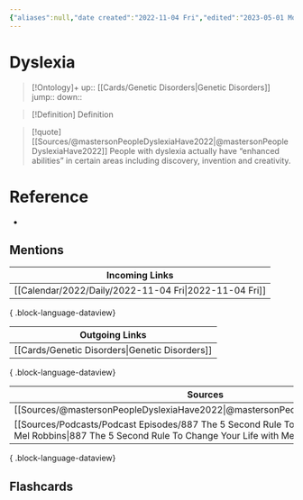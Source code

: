 ```yaml
---
{"aliases":null,"date created":"2022-11-04 Fri","edited":"2023-05-01 Mon","dg-publish":true,"permalink":"/cards/dyslexia/","dgPassFrontmatter":true}
---
```


# Dyslexia

> [!Ontology]+
> up:: [[Cards/Genetic Disorders\|Genetic Disorders]]
> jump::
> down:: 

> [!Definition] Definition
> 

> [!quote] [[Sources/@mastersonPeopleDyslexiaHave2022\|@mastersonPeopleDyslexiaHave2022]]
> People with dyslexia actually have “enhanced abilities” in certain areas including discovery, invention and creativity.

# Reference
- 

## Mentions
| Incoming Links                                            |
| --------------------------------------------------------- |
| [[Calendar/2022/Daily/2022-11-04 Fri\|2022-11-04 Fri]] |

{ .block-language-dataview}

| Outgoing Links                                    |
| ------------------------------------------------- |
| [[Cards/Genetic Disorders\|Genetic Disorders]] |

{ .block-language-dataview}

| Sources                                                                                                                                                         |
| --------------------------------------------------------------------------------------------------------------------------------------------------------------- |
| [[Sources/@mastersonPeopleDyslexiaHave2022\|@mastersonPeopleDyslexiaHave2022]]                                                                               |
| [[Sources/Podcasts/Podcast Episodes/887 The 5 Second Rule To Change Your Life with Mel Robbins\|887 The 5 Second Rule To Change Your Life with Mel Robbins]] |

{ .block-language-dataview}

## Flashcards
